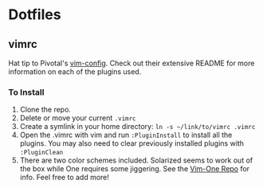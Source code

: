 # Dotfiles

## vimrc

Hat tip to Pivotal's [vim-config](https://github.com/pivotal/vim-config).  Check
out their extensive README for more information on each of the plugins used.

### To Install

1. Clone the repo.
2. Delete or move your current `.vimrc`
3. Create a symlink in your home directory: `ln -s ~/link/to/vimrc .vimrc`
4. Open the .vimrc with vim and run `:PluginInstall` to install all the plugins.
   You may also need to clear previously installed plugins with `:PluginClean`
5. There are two color schemes included. Solarized seems to work out of the box
   while One requires some jiggering. See the [Vim-One
   Repo](https://github.com/rakr/vim-one) for info. Feel free to add more!
